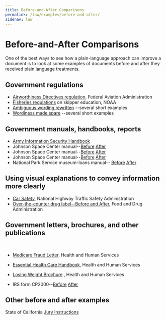 ```yaml
---
title: Before-and-After Comparisons
permalink: /law/examples/before-and-after/
sidenav: law
---
```


# Before-and-After Comparisons

One of the best ways to see how a plain-language approach can improve a document is to look at some examples of documents before and after they received plain language treatments.

## Government regulations

- [Airworthiness Directives regulation,](airworthydirective.cfm) Federal Aviation Administration
- [Fisheries regulations](regfisheries.cfm) on skipper education, NOAA
- [Ambiguous wording rewritten](ambigwd.cfm) --several short examples
- [Wordiness made spare](wordiness.cfm) --several short examples

## Government manuals, handbooks, reports

- [Army Information Security Handbook](govregarmy.cfm)
- Johnson Space Center manual--[Before](johnsonmanualBEFORE1.cfm) [After](johnsonmanualAFTER1.cfm)
- Johnson Space Center manual--[Before](johnsonmanualBEFORE2.cfm) [After](johnsonmanualAFTER2.cfm)
- Johnson Space Center manual--[Before](johnsonmanualBEFORE3.cfm) [After](johnsonmanualAFTER3.cfm)
- National Park Service museum-loans manual-- [Before](natlparksBEFORE.cfm) [After](natlparksAFTER.cfm)

## Using visual explanations to convey information more clearly

- [Car Safety](carsafety.cfm), National Highway Traffic Safety Administration
- [Over-the-counter drug label--Before and After](overctrdrug.pdf), Food and Drug Administration

## Government letters, brochures, and other publications

<br>

- [Medicare Fraud Letter](medicarefraudltr.cfm), Health and Human Services
- [Essential Health Care Handbook](pub_hhs_hlthcare.cfm), Health and Human Services
- [Losing Weight Brochure](pub_hhs_losewgt.cfm) , Health and Human Services<br>

- IRS form CP2000--[Before](CP2000_before.pdf) [After](CP2000_after.pdf)

## Other before and after examples

State of California [Jury Instructions](jury.cfm)<br>
